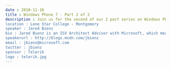 ```yaml
---
date : 2010-11-18
title : Windows Phone 7 - Part 2 of 2
description : Join us for the second of our 2 part series on Windows Phone 7.  This month Microsoft's Jared Bienz will talk about using the MVVM pattern when developing for this new platform.<br />
location : Lone Star College - Montgomery
speaker : Jared Bienz
bio : Jared Bienz is an ISV Architect Advisor with Microsoft, which means he helps companies who write software understand and leverage Microsoft technologies. Jared has been a professional in the software industry since 1995. He’s worked on a wide range of technologies including IP Telephony, Mobile, Web, Composite and Rich Clients. He’s particularly interested in client and UX technologies like WCF, XNA, WPF and Silverlight.
speakerurl : http://blogs.msdn.com/jbienz
email : jbienz@microsoft.com
twitter : jbienz
sponsor : Telerik
logo : telerik.jpg
---
```

